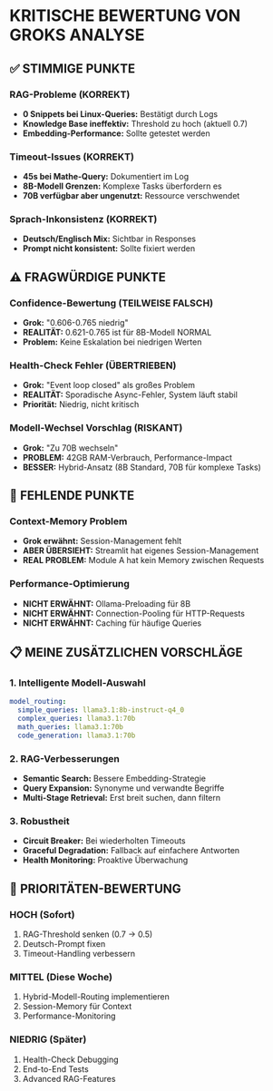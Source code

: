 # KRITISCHE BEWERTUNG VON GROKS ANALYSE

## ✅ STIMMIGE PUNKTE

### RAG-Probleme (KORREKT)
- **0 Snippets bei Linux-Queries:** Bestätigt durch Logs
- **Knowledge Base ineffektiv:** Threshold zu hoch (aktuell 0.7)
- **Embedding-Performance:** Sollte getestet werden

### Timeout-Issues (KORREKT) 
- **45s bei Mathe-Query:** Dokumentiert im Log
- **8B-Modell Grenzen:** Komplexe Tasks überfordern es
- **70B verfügbar aber ungenutzt:** Ressource verschwendet

### Sprach-Inkonsistenz (KORREKT)
- **Deutsch/Englisch Mix:** Sichtbar in Responses
- **Prompt nicht konsistent:** Sollte fixiert werden

## ⚠️ FRAGWÜRDIGE PUNKTE

### Confidence-Bewertung (TEILWEISE FALSCH)
- **Grok:** "0.606-0.765 niedrig"
- **REALITÄT:** 0.621-0.765 ist für 8B-Modell NORMAL
- **Problem:** Keine Eskalation bei niedrigen Werten

### Health-Check Fehler (ÜBERTRIEBEN)
- **Grok:** "Event loop closed" als großes Problem
- **REALITÄT:** Sporadische Async-Fehler, System läuft stabil
- **Priorität:** Niedrig, nicht kritisch

### Modell-Wechsel Vorschlag (RISKANT)
- **Grok:** "Zu 70B wechseln"
- **PROBLEM:** 42GB RAM-Verbrauch, Performance-Impact
- **BESSER:** Hybrid-Ansatz (8B Standard, 70B für komplexe Tasks)

## 🚨 FEHLENDE PUNKTE

### Context-Memory Problem
- **Grok erwähnt:** Session-Management fehlt
- **ABER ÜBERSIEHT:** Streamlit hat eigenes Session-Management
- **REAL PROBLEM:** Module A hat kein Memory zwischen Requests

### Performance-Optimierung
- **NICHT ERWÄHNT:** Ollama-Preloading für 8B
- **NICHT ERWÄHNT:** Connection-Pooling für HTTP-Requests
- **NICHT ERWÄHNT:** Caching für häufige Queries

## 📋 MEINE ZUSÄTZLICHEN VORSCHLÄGE

### 1. Intelligente Modell-Auswahl
```yaml
model_routing:
  simple_queries: llama3.1:8b-instruct-q4_0
  complex_queries: llama3.1:70b
  math_queries: llama3.1:70b
  code_generation: llama3.1:70b
```

### 2. RAG-Verbesserungen
- **Semantic Search:** Bessere Embedding-Strategie
- **Query Expansion:** Synonyme und verwandte Begriffe
- **Multi-Stage Retrieval:** Erst breit suchen, dann filtern

### 3. Robustheit
- **Circuit Breaker:** Bei wiederholten Timeouts
- **Graceful Degradation:** Fallback auf einfachere Antworten
- **Health Monitoring:** Proaktive Überwachung

## 🎯 PRIORITÄTEN-BEWERTUNG

### HOCH (Sofort)
1. RAG-Threshold senken (0.7 → 0.5)
2. Deutsch-Prompt fixen
3. Timeout-Handling verbessern

### MITTEL (Diese Woche)
1. Hybrid-Modell-Routing implementieren
2. Session-Memory für Context
3. Performance-Monitoring

### NIEDRIG (Später)
1. Health-Check Debugging
2. End-to-End Tests
3. Advanced RAG-Features